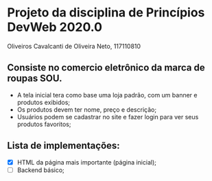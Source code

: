 # Projeto da disciplina de Princípios DevWeb 2020.0
Oliveiros Cavalcanti de Oliveira Neto, 117110810

## Consiste no comercio eletrônico da marca de roupas SOU.
- A tela inicial tera como base uma loja padrão, com um banner e produtos exibidos;
- Os produtos devem ter nome, preço e descrição;
- Usuários podem se cadastrar no site e fazer login para ver seus produtos favoritos;

## Lista de implementações:

- [x] HTML da página mais importante (página inicial);
- [ ] Backend básico;
